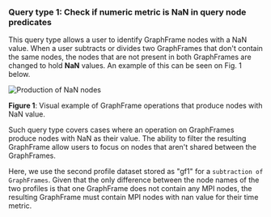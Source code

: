 ### Query type 1: Check if numeric metric is NaN in query node predicates

This query type allows a user to identify GraphFrame nodes with a NaN value. When a user subtracts or divides two GraphFrames that don't contain the same nodes, the nodes that are not present in both GraphFrames are changed to hold **NaN** values. An example of this can be seen on Fig. 1 below.

![Production of NaN nodes](../common/images/nan_production.PNG)

**Figure 1**: Visual example of GraphFrame operations that produce nodes with NaN value.


Such query type covers cases where an operation on GraphFrames produce nodes with NaN as their value. The ability to filter the resulting GraphFrame allow users to focus on nodes that aren't shared between the GraphFrames. 

Here, we use the second profile dataset stored as "gf1" for a `subtraction of GraphFrames`. Given that the only difference between the node names of the two profiles is that one GraphFrame does not contain any MPI nodes, the resulting GraphFrame must contain MPI nodes with nan value for their time metric.



 
